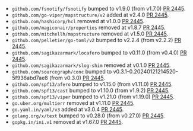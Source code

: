 * `github.com/fsnotify/fsnotify` bumped to v1.9.0 (from v1.7.0) [PR 2445](https://github.com/provenance-io/provenance/pull/2445).
* `github.com/go-viper/mapstructure/v2` added at v2.4.0 [PR 2445](https://github.com/provenance-io/provenance/pull/2445).
* `github.com/hashicorp/hcl` removed at v1.0.0 [PR 2445](https://github.com/provenance-io/provenance/pull/2445).
* `github.com/magiconair/properties` removed at v1.8.7 [PR 2445](https://github.com/provenance-io/provenance/pull/2445).
* `github.com/mitchellh/mapstructure` removed at v1.5.0 [PR 2445](https://github.com/provenance-io/provenance/pull/2445).
* `github.com/pelletier/go-toml/v2` bumped to v2.2.4 (from v2.2.2) [PR 2445](https://github.com/provenance-io/provenance/pull/2445).
* `github.com/sagikazarmark/locafero` bumped to v0.11.0 (from v0.4.0) [PR 2445](https://github.com/provenance-io/provenance/pull/2445).
* `github.com/sagikazarmark/slog-shim` removed at v0.1.0 [PR 2445](https://github.com/provenance-io/provenance/pull/2445).
* `github.com/sourcegraph/conc` bumped to v0.3.1-0.20240121214520-5f936abd7ae8 (from v0.3.0) [PR 2445](https://github.com/provenance-io/provenance/pull/2445).
* `github.com/spf13/afero` bumped to v1.15.0 (from v1.11.0) [PR 2445](https://github.com/provenance-io/provenance/pull/2445).
* `github.com/spf13/cast` bumped to v1.10.0 (from v1.9.2) [PR 2445](https://github.com/provenance-io/provenance/pull/2445).
* `github.com/spf13/viper` bumped to v1.21.0 (from v1.19.0) [PR 2445](https://github.com/provenance-io/provenance/pull/2445).
* `go.uber.org/multierr` removed at v1.11.0 [PR 2445](https://github.com/provenance-io/provenance/pull/2445).
* `go.yaml.in/yaml/v3` added at v3.0.4 [PR 2445](https://github.com/provenance-io/provenance/pull/2445).
* `golang.org/x/text` bumped to v0.28.0 (from v0.27.0) [PR 2445](https://github.com/provenance-io/provenance/pull/2445).
* `gopkg.in/ini.v1` removed at v1.67.0 [PR 2445](https://github.com/provenance-io/provenance/pull/2445).
